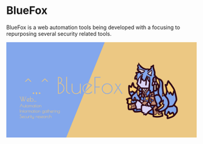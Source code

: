 # BlueFox

BlueFox is a web automation tools being developed with a focusing to repurposing several security related tools.

<div align="center">

![](https://github.com/LobeliaSecurity/BlueFox/raw/main/media/SocialPreview.png)

</div>
